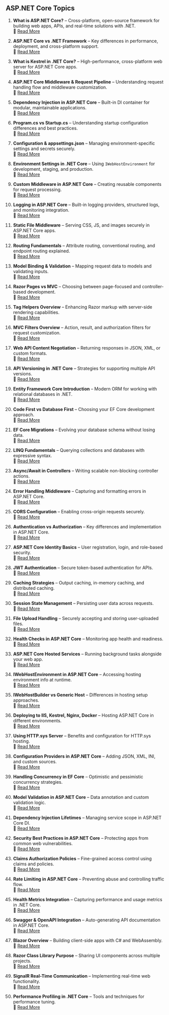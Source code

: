 ## ASP.NET Core Topics

1. **What is ASP.NET Core?** – Cross-platform, open-source framework for building web apps, APIs, and real-time solutions with .NET.  
   🔗 [Read More](https://www.fullstackprep.dev/articles/webd/aspnet/what-is-asp-net-core)

2. **ASP.NET Core vs .NET Framework** – Key differences in performance, deployment, and cross-platform support.  
   🔗 [Read More](https://www.fullstackprep.dev/articles/webd/aspnet/aspnetcore-vs-dotnetframework)

3. **What is Kestrel in .NET Core?** – High-performance, cross-platform web server for ASP.NET Core apps.  
   🔗 [Read More](https://www.fullstackprep.dev/articles/webd/aspnet/what-is-kestrel-in-dotnet-core)

4. **ASP.NET Core Middleware & Request Pipeline** – Understanding request handling flow and middleware customization.  
   🔗 [Read More](https://www.fullstackprep.dev/articles/webd/aspnet/aspnet-core-middleware-request-pipeline)

5. **Dependency Injection in ASP.NET Core** – Built-in DI container for modular, maintainable applications.  
   🔗 [Read More](https://www.fullstackprep.dev/articles/webd/aspnet/dependency-injection-in-aspnet-core)

6. **Program.cs vs Startup.cs** – Understanding startup configuration differences and best practices.  
   🔗 [Read More](https://www.fullstackprep.dev/articles/webd/aspnet/program-vs-startup)

7. **Configuration & appsettings.json** – Managing environment-specific settings and secrets securely.  
   🔗 [Read More](https://www.fullstackprep.dev/articles/webd/aspnet/configuration-and-appsettings)

8. **Environment Settings in .NET Core** – Using `IWebHostEnvironment` for development, staging, and production.  
   🔗 [Read More](https://www.fullstackprep.dev/articles/webd/aspnet/environment-settings-dotnetcore)

9. **Custom Middleware in ASP.NET Core** – Creating reusable components for request processing.  
   🔗 [Read More](https://www.fullstackprep.dev/articles/webd/aspnet/custom-middleware-in-aspnet-core)

10. **Logging in ASP.NET Core** – Built-in logging providers, structured logs, and monitoring integration.  
    🔗 [Read More](https://www.fullstackprep.dev/articles/webd/aspnet/logging-in-aspnet-core)

11. **Static File Middleware** – Serving CSS, JS, and images securely in ASP.NET Core apps.  
    🔗 [Read More](https://www.fullstackprep.dev/articles/webd/aspnet/static-file-middleware)

12. **Routing Fundamentals** – Attribute routing, conventional routing, and endpoint routing explained.  
    🔗 [Read More](https://www.fullstackprep.dev/articles/webd/aspnet/routing-fundamentals)

13. **Model Binding & Validation** – Mapping request data to models and validating inputs.  
    🔗 [Read More](https://www.fullstackprep.dev/articles/webd/aspnet/model-binding-validation)

14. **Razor Pages vs MVC** – Choosing between page-focused and controller-based development.  
    🔗 [Read More](https://www.fullstackprep.dev/articles/webd/aspnet/razor-vs-mvc)

15. **Tag Helpers Overview** – Enhancing Razor markup with server-side rendering capabilities.  
    🔗 [Read More](https://www.fullstackprep.dev/articles/webd/aspnet/tag-helpers-overview)

16. **MVC Filters Overview** – Action, result, and authorization filters for request customization.  
    🔗 [Read More](https://www.fullstackprep.dev/articles/webd/aspnet/mvc-filters-overview)

17. **Web API Content Negotiation** – Returning responses in JSON, XML, or custom formats.  
    🔗 [Read More](https://www.fullstackprep.dev/articles/webd/aspnet/webapi-content-negotiation)

18. **API Versioning in .NET Core** – Strategies for supporting multiple API versions.  
    🔗 [Read More](https://www.fullstackprep.dev/articles/webd/aspnet/api-versioning-in-dotnet-core)

19. **Entity Framework Core Introduction** – Modern ORM for working with relational databases in .NET.  
    🔗 [Read More](https://www.fullstackprep.dev/articles/webd/aspnet/entity-framework-core-introduction)

20. **Code First vs Database First** – Choosing your EF Core development approach.  
    🔗 [Read More](https://www.fullstackprep.dev/articles/webd/aspnet/code-first-vs-database-first)

21. **EF Core Migrations** – Evolving your database schema without losing data.  
    🔗 [Read More](https://www.fullstackprep.dev/articles/webd/aspnet/ef-core-migrations)

22. **LINQ Fundamentals** – Querying collections and databases with expressive syntax.  
    🔗 [Read More](https://www.fullstackprep.dev/articles/webd/aspnet/linq-fundamentals)

23. **Async/Await in Controllers** – Writing scalable non-blocking controller actions.  
    🔗 [Read More](https://www.fullstackprep.dev/articles/webd/aspnet/async-await-controllers)

24. **Error Handling Middleware** – Capturing and formatting errors in ASP.NET Core.  
    🔗 [Read More](https://www.fullstackprep.dev/articles/webd/aspnet/error-handling-middleware)

25. **CORS Configuration** – Enabling cross-origin requests securely.  
    🔗 [Read More](https://www.fullstackprep.dev/articles/webd/aspnet/cors-configuration)

26. **Authentication vs Authorization** – Key differences and implementation in ASP.NET Core.  
    🔗 [Read More](https://www.fullstackprep.dev/articles/webd/aspnet/auth-vs-authz)

27. **ASP.NET Core Identity Basics** – User registration, login, and role-based security.  
    🔗 [Read More](https://www.fullstackprep.dev/articles/webd/aspnet/identity-basics)

28. **JWT Authentication** – Secure token-based authentication for APIs.  
    🔗 [Read More](https://www.fullstackprep.dev/articles/webd/aspnet/jwt-authentication)

29. **Caching Strategies** – Output caching, in-memory caching, and distributed caching.  
    🔗 [Read More](https://www.fullstackprep.dev/articles/webd/aspnet/caching-strategies)

30. **Session State Management** – Persisting user data across requests.  
    🔗 [Read More](https://www.fullstackprep.dev/articles/webd/aspnet/session-state-management)

31. **File Upload Handling** – Securely accepting and storing user-uploaded files.  
    🔗 [Read More](https://www.fullstackprep.dev/articles/webd/aspnet/file-upload-handling)

32. **Health Checks in ASP.NET Core** – Monitoring app health and readiness.  
    🔗 [Read More](https://www.fullstackprep.dev/articles/webd/aspnet/health-checks-aspnet-core)

33. **ASP.NET Core Hosted Services** – Running background tasks alongside your web app.  
    🔗 [Read More](https://www.fullstackprep.dev/articles/webd/aspnet/aspnet-core-hosted-services)

34. **IWebHostEnvironment in ASP.NET Core** – Accessing hosting environment info at runtime.  
    🔗 [Read More](https://www.fullstackprep.dev/articles/webd/aspnet/IWebHostEnvironment-in-aspnet-core)

35. **IWebHostBuilder vs Generic Host** – Differences in hosting setup approaches.  
    🔗 [Read More](https://www.fullstackprep.dev/articles/webd/aspnet/iwebhostbuilder-vs-generic-host)

36. **Deploying to IIS, Kestrel, Nginx, Docker** – Hosting ASP.NET Core in different environments.  
    🔗 [Read More](https://www.fullstackprep.dev/articles/webd/aspnet/deployment-to-iis-kestrel-nginx-docker)

37. **Using HTTP.sys Server** – Benefits and configuration for HTTP.sys hosting.  
    🔗 [Read More](https://www.fullstackprep.dev/articles/webd/aspnet/use-of-httpsys-server)

38. **Configuration Providers in ASP.NET Core** – Adding JSON, XML, INI, and custom sources.  
    🔗 [Read More](https://www.fullstackprep.dev/articles/webd/aspnet/configuration-providers-in-aspnet-core)

39. **Handling Concurrency in EF Core** – Optimistic and pessimistic concurrency strategies.  
    🔗 [Read More](https://www.fullstackprep.dev/articles/webd/aspnet/handling-concurrency-in-ef-core)

40. **Model Validation in ASP.NET Core** – Data annotation and custom validation logic.  
    🔗 [Read More](https://www.fullstackprep.dev/articles/webd/aspnet/model-validation-in-aspnetcore)

41. **Dependency Injection Lifetimes** – Managing service scope in ASP.NET Core DI.  
    🔗 [Read More](https://www.fullstackprep.dev/articles/webd/aspnet/dependency-injection-lifetimes)

42. **Security Best Practices in ASP.NET Core** – Protecting apps from common web vulnerabilities.  
    🔗 [Read More](https://www.fullstackprep.dev/articles/webd/aspnet/security-best-practices-asp-net)

43. **Claims Authorization Policies** – Fine-grained access control using claims and policies.  
    🔗 [Read More](https://www.fullstackprep.dev/articles/webd/aspnet/claims-authorization-policies)

44. **Rate Limiting in ASP.NET Core** – Preventing abuse and controlling traffic flow.  
    🔗 [Read More](https://www.fullstackprep.dev/articles/webd/aspnet/rate-limiting-in-aspnet-core)

45. **Health Metrics Integration** – Capturing performance and usage metrics in .NET Core.  
    🔗 [Read More](https://www.fullstackprep.dev/articles/webd/aspnet/health-metrics-integration-dotnet-core)

46. **Swagger & OpenAPI Integration** – Auto-generating API documentation in ASP.NET Core.  
    🔗 [Read More](https://www.fullstackprep.dev/articles/webd/aspnet/swagger-openapi-integration-dotnet-core)

47. **Blazor Overview** – Building client-side apps with C# and WebAssembly.  
    🔗 [Read More](https://www.fullstackprep.dev/articles/webd/aspnet/blazor-overview)

48. **Razor Class Library Purpose** – Sharing UI components across multiple projects.  
    🔗 [Read More](https://www.fullstackprep.dev/articles/webd/aspnet/razor-class-library-purpose)

49. **SignalR Real-Time Communication** – Implementing real-time web functionality.  
    🔗 [Read More](https://www.fullstackprep.dev/articles/webd/aspnet/signalr-real-time-communication)

50. **Performance Profiling in .NET Core** – Tools and techniques for performance tuning.  
    🔗 [Read More](https://www.fullstackprep.dev/articles/webd/aspnet/performance-profiling-dotnet-core)

